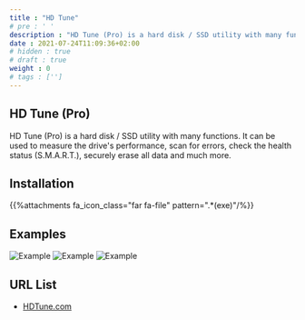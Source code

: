 ```yaml
---
title : "HD Tune"
# pre : ' '
description : "HD Tune (Pro) is a hard disk / SSD utility with many functions. It can be used to measure the drive's performance, scan for errors, check the health status (S.M.A.R.T.), securely erase all data and much more."
date : 2021-07-24T11:09:36+02:00
# hidden : true
# draft : true
weight : 0
# tags : ['']
---
```


## HD Tune (Pro)

HD Tune (Pro) is a hard disk / SSD utility with many functions. It can be used to measure the drive's performance, scan for errors, check the health status (S.M.A.R.T.), securely erase all data and much more.

## Installation

{{%attachments fa_icon_class="far fa-file" pattern=".*(exe)"/%}}

## Examples

![Example](images/screenshot.png)
![Example](images/screenshot2.png)
![Example](images/screenshot3.png)

## URL List

- [HDTune.com](https://www.hdtune.com/)
